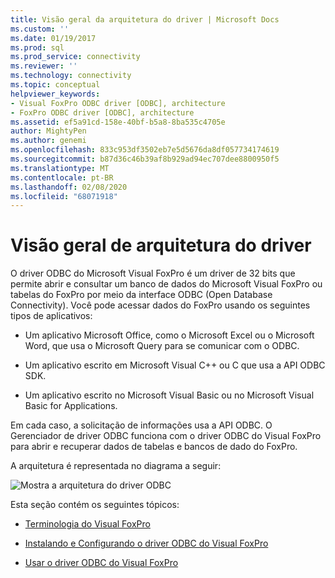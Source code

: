 ```yaml
---
title: Visão geral da arquitetura do driver | Microsoft Docs
ms.custom: ''
ms.date: 01/19/2017
ms.prod: sql
ms.prod_service: connectivity
ms.reviewer: ''
ms.technology: connectivity
ms.topic: conceptual
helpviewer_keywords:
- Visual FoxPro ODBC driver [ODBC], architecture
- FoxPro ODBC driver [ODBC], architecture
ms.assetid: ef5a91cd-158e-40bf-b5a8-8ba535c4705e
author: MightyPen
ms.author: genemi
ms.openlocfilehash: 833c953df3502eb7e5d5676da8df057734174619
ms.sourcegitcommit: b87d36c46b39af8b929ad94ec707dee8800950f5
ms.translationtype: MT
ms.contentlocale: pt-BR
ms.lasthandoff: 02/08/2020
ms.locfileid: "68071918"
---
```

# <a name="driver-architecture-overview"></a>Visão geral de arquitetura do driver
O driver ODBC do Microsoft Visual FoxPro é um driver de 32 bits que permite abrir e consultar um banco de dados do Microsoft Visual FoxPro ou tabelas do FoxPro por meio da interface ODBC (Open Database Connectivity). Você pode acessar dados do FoxPro usando os seguintes tipos de aplicativos:  
  
-   Um aplicativo Microsoft Office, como o Microsoft Excel ou o Microsoft Word, que usa o Microsoft Query para se comunicar com o ODBC.  
  
-   Um aplicativo escrito em Microsoft Visual C++ ou C que usa a API ODBC SDK.  
  
-   Um aplicativo escrito no Microsoft Visual Basic ou no Microsoft Visual Basic for Applications.  
  
 Em cada caso, a solicitação de informações usa a API ODBC. O Gerenciador de driver ODBC funciona com o driver ODBC do Visual FoxPro para abrir e recuperar dados de tabelas e bancos de dado do FoxPro.  
  
 A arquitetura é representada no diagrama a seguir:  
  
 ![Mostra a arquitetura do driver ODBC](../../odbc/microsoft/media/vfparch.gif "vfparch")  
  
 Esta seção contém os seguintes tópicos:  
  
-   [Terminologia do Visual FoxPro](../../odbc/microsoft/visual-foxpro-terminology.md)  
  
-   [Instalando e Configurando o driver ODBC do Visual FoxPro](../../odbc/microsoft/installing-and-configuring.md)  
  
-   [Usar o driver ODBC do Visual FoxPro](../../odbc/microsoft/using-the-visual-foxpro-odbc-driver.md)
